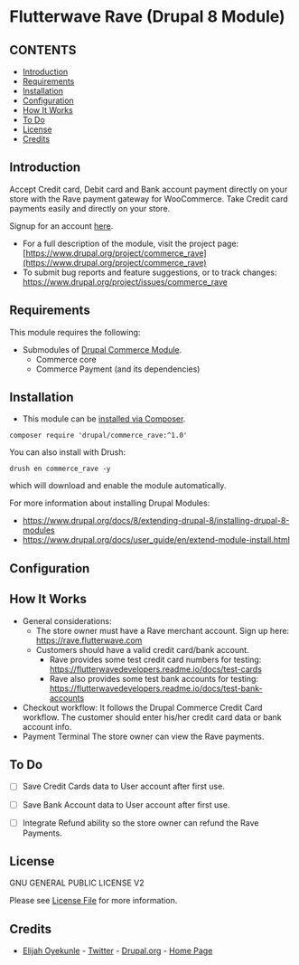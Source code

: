 # Flutterwave Rave (Drupal 8 Module)

CONTENTS
---------------------
* [Introduction](#introduction)
* [Requirements](#requirements)
* [Installation](#installation)
* [Configuration](#configuration)
* [How It Works](#how-it-works)
* [To Do](#to-do)
* [License](#license)
* [Credits](#credits)

## Introduction
Accept Credit card, Debit card and Bank account payment directly on your store with the Rave payment gateway for WooCommerce.
Take Credit card payments easily and directly on your store.

Signup for an account [here](https://rave.flutterwave.com).
* For a full description of the module, visit the project page:
  [https://www.drupal.org/project/commerce_rave](https://www.drupal.org/project/commerce_rave)
* To submit bug reports and feature suggestions, or to track changes:
  https://www.drupal.org/project/issues/commerce_rave

## Requirements
This module requires the following:
* Submodules of [Drupal Commerce Module](https://drupal.org/project/commerce). 
  - Commerce core
  - Commerce Payment (and its dependencies)

## Installation
* This module can be [installed via Composer](https://www.drupal.org/docs/8/extending-drupal-8/installing-modules-composer-dependencies).
```
composer require 'drupal/commerce_rave:^1.0'
```
You can also install with Drush:
```
drush en commerce_rave -y
```
which will download and enable the module automatically.

For more information about installing Drupal Modules: 
* https://www.drupal.org/docs/8/extending-drupal-8/installing-drupal-8-modules
* https://www.drupal.org/docs/user_guide/en/extend-module-install.html

## Configuration


## How It Works
* General considerations:
  - The store owner must have a Rave merchant account.
    Sign up here:
    https://rave.flutterwave.com
  - Customers should have a valid credit card/bank account.
    - Rave provides some test credit card numbers for testing:
      https://flutterwavedevelopers.readme.io/docs/test-cards
    - Rave also provides some test bank accounts for testing:
      https://flutterwavedevelopers.readme.io/docs/test-bank-accounts
* Checkout workflow:
  It follows the Drupal Commerce Credit Card workflow.
  The customer should enter his/her credit card data or bank account info.
* Payment Terminal
  The store owner can view the Rave payments.

## To Do
- [ ] Save Credit Cards data to User account after first use.
- [ ] Save Bank Account data to User account after first use.
- [ ] Integrate Refund ability so the store owner can refund the Rave Payments.


## License

GNU GENERAL PUBLIC LICENSE V2

Please see [License File](LICENSE.txt) for more information.

## Credits

- [Elijah Oyekunle](https://github.com/playmice) - [Twitter](https://twitter.com/elijahoyekunle) - [Drupal.org](https://www.drupal.org/u/elijahoyekunle) - [Home Page](https://elijahoyekunle.com)

